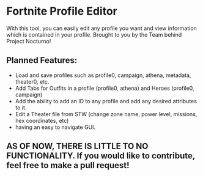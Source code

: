 # Fortnite Profile Editor

With this tool, you can easily edit any profile you want and view information which is contained in your profile. Brought to you by the Team behind Project Nocturno!

## Planned Features:
  * Load and save profiles such as profile0, campaign, athena, metadata, theater0, etc.
  * Add Tabs for Outfits in a profile (profile0, athena) and Heroes (profile0, campaign)
  * Add the ability to add an ID to any profile and add any desired attributes to it.
  * Edit a Theater file from STW (change zone name, power level, missions, hex coordinates, etc)
  * having an easy to navigate GUI.

## AS OF NOW, THERE IS LITTLE TO NO FUNCTIONALITY. If you would like to contribute, feel free to make a pull request!
